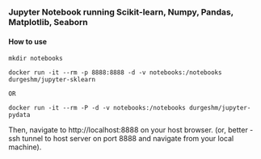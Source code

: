 ### Jupyter Notebook running Scikit-learn, Numpy, Pandas, Matplotlib, Seaborn

#### How to use

```
mkdir notebooks

docker run -it --rm -p 8888:8888 -d -v notebooks:/notebooks durgeshm/jupyter-sklearn

OR 

docker run -it --rm -P -d -v notebooks:/notebooks durgeshm/jupyter-pydata
```

Then, navigate to http://localhost:8888 on your host browser. (or, better - ssh tunnel to host server on port 8888 and navigate from your local machine).

